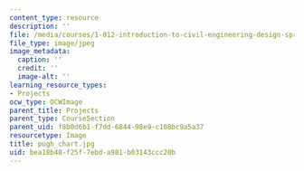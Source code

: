 ```yaml
---
content_type: resource
description: ''
file: /media/courses/1-012-introduction-to-civil-engineering-design-spring-2002/bea18b48f25f7ebda981b03143ccc20b_pugh_chart.jpg
file_type: image/jpeg
image_metadata:
  caption: ''
  credit: ''
  image-alt: ''
learning_resource_types:
- Projects
ocw_type: OCWImage
parent_title: Projects
parent_type: CourseSection
parent_uid: f8b0d6b1-f7dd-6844-98e9-c108bc9a5a37
resourcetype: Image
title: pugh_chart.jpg
uid: bea18b48-f25f-7ebd-a981-b03143ccc20b
---
```

